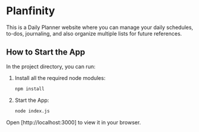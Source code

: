 # Planfinity 
This is a Daily Planner website where you can manage your daily schedules, to-dos, journaling, and also organize multiple lists for future references.

## How to Start the App

In the project directory, you can run:

1. Install all the required node modules:

   ```bash
   npm install
   ```

2. Start the App:

   ```bash
   node index.js
   ```
Open [http://localhost:3000] to view it in your browser.
